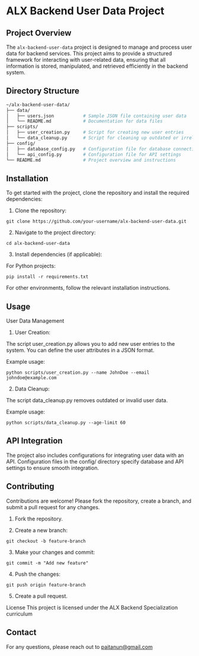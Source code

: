 # ALX Backend User Data Project

## Project Overview

The `alx-backend-user-data` project is designed to manage and process user data for backend services. This project aims to provide a structured framework for interacting with user-related data, ensuring that all information is stored, manipulated, and retrieved efficiently in the backend system.

## Directory Structure

```bash
~/alx-backend-user-data/
├── data/
│   ├── users.json           # Sample JSON file containing user data
│   └── README.md            # Documentation for data files
├── scripts/
│   ├── user_creation.py     # Script for creating new user entries
│   └── data_cleanup.py      # Script for cleaning up outdated or irrelevant data
├── config/
│   ├── database_config.py   # Configuration file for database connection
│   └── api_config.py        # Configuration file for API settings
└── README.md                # Project overview and instructions
```
## Installation

To get started with the project, clone the repository and install the required dependencies:

1. Clone the repository:
```
git clone https://github.com/your-username/alx-backend-user-data.git
```

2. Navigate to the project directory:
```
cd alx-backend-user-data
```

3. Install dependencies (if applicable):

For Python projects:
```
pip install -r requirements.txt
```
For other environments, follow the relevant installation instructions.

## Usage

User Data Management

1. User Creation:

The script user_creation.py allows you to add new user entries to the system. You can define the user attributes in a JSON format.

Example usage:
```
python scripts/user_creation.py --name JohnDoe --email johndoe@example.com
```

2. Data Cleanup:

The script data_cleanup.py removes outdated or invalid user data.

Example usage:
```
python scripts/data_cleanup.py --age-limit 60
```

## API Integration

The project also includes configurations for integrating user data with an API. Configuration files in the config/ directory specify database and API settings to ensure smooth integration.

## Contributing

Contributions are welcome! Please fork the repository, create a branch, and submit a pull request for any changes.

1. Fork the repository.


2. Create a new branch:
```
git checkout -b feature-branch
```

3. Make your changes and commit:
```
git commit -m "Add new feature"
```

4. Push the changes:
```
git push origin feature-branch
```

5. Create a pull request.

License
This project is licensed under the ALX Backend Specialization curriculum

## Contact
For any questions, please reach out to paitanun@gmail.com
